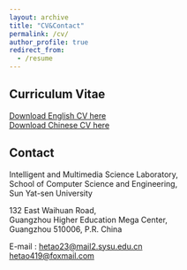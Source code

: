 ```yaml
---
layout: archive
title: "CV&Contact"
permalink: /cv/
author_profile: true
redirect_from:
  - /resume
---
```


Curriculum Vitae
--------
[Download English CV here]()    
[Download Chinese CV here]()  

Contact
--------
Intelligent and Multimedia Science Laboratory,  
School of Computer Science and Engineering,  
Sun Yat-sen University  

132 East Waihuan Road,  
Guangzhou Higher Education Mega Center,  
Guangzhou 510006, P.R. China  

E-mail : hetao23@mail2.sysu.edu.cn    
         hetao419@foxmail.com  



